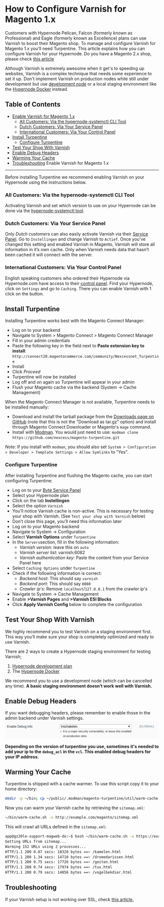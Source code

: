 <!-- source: https://support.hypernode.com/en/ecommerce/magento-1/how-to-configure-varnish-for-magento-1-x/ -->

# How to Configure Varnish for Magento 1.x

Customers with Hypernode Pelican, Falcon (formerly known as Professional) and Eagle (formerly known as Excellence) plans can use Varnish to boost their Magento shop. To manage and configure Varnish for Magento 1.x you’ll need Turpentine. This article explains how you can configure Varnish for your Hypernode. Do you have a Magento 2.x shop, please check [this article](https://support.hypernode.com/en/ecommerce/magento-2/how-to-configure-varnish-for-magento-2-x)

Although Varnish is extremely awesome when it get's to speeding up websites, Varnish is a complex technique that needs some experience to set it up. Don't implement Varnish on production nodes while still under development but use [development node](https://support.hypernode.com/knowledgebase/development-plans-for-your-magento-shop/) or a local staging environment like the [Hypernode Docker](https://support.hypernode.com/en/best-practices/testing/hypernode-docker) instead.

## Table of Contents

- [Enable Varnish for Magento 1.x](#enable-varnish)
  - [All Customers: Via the hypernode-systemctl CLI Tool](#via-cli-tool)
  - [Dutch Customers: Via Your Service Panel](#via-service-panel)
  - [International Customers: Via Your Control Panel](#via-control-panel)
- [Install Turpentine](#install-turpentine)
  - [Configure Turpentine](#configure-terpentine)
- [Test Your Shop With Varnish](#test-varnish)
- [Enable Debug Headers](#debug-headers)
- [Warming Your Cache](#warm-cache)
- [Troubleshooting](#troubleshooting)
  Enable Varnish for Magento 1.x

______________________________________________________________________

Before installing Turpentine we recommend enabling Varnish on your Hypernode using the instructions below.

### All Customers: Via the hypernode-systemctl CLI Tool

Activating Varnish and set which version to use on your Hypernode can be done via the [hypernode-systemctl tool](https://support.hypernode.com/knowledgebase/hypernode-systemctl-cli-tool/).

### Dutch Customers: Via Your Service Panel

Only *Dutch customers* can also easily activate Varnish via their [Service Panel](https://service.byte.nl/). Go to `Instellingen` and change Varnish to `Actief`. Once you’ve changed this setting and enabled Varnish in Magento, Varnish will store all information in it’s own cache. Only when Varnish needs data that hasn’t been cached it will connect with the server.

### International Customers: Via Your Control Panel

English speaking customers who ordered their Hypernode via Hypernode.com have access to their [control panel](https://my.hypernode.com/). Find your Hypernode, click on `Settings` and go to `Caching`. There you can enable Varnish with 1 click on the button.

## Install Turpentine

Installing Turpentine works best with the Magento Connect Manager:

- Log on to your backend
- Navigate to System > Magento Connect > Magento Connect Manager
- Fill in your admin credentials
- Paste the following key in the field next to **Paste extension key to install**: `http://connect20.magentocommerce.com/community/Nexcessnet_Turpentine`
- Install
- Click *Proceed*
- Turpentine will now be installed
- Log off and on again so Turpentine will appear in your admin
- Flush your Magento cache via the backend (System → Cache Management)

When the Magento Connect Manager is not available, Turpentine needs to be installed manually:

- Download and install the tarball package from the [Downloads page on GitHub](https://github.com/nexcess/magento-turpentine) (note that this is not the "Download as tar.gz" option) and install through Magento Connect Downloader or Magento's `mage` command.
- Install with [Modman](https://github.com/colinmollenhour/modman). You would just need to use: `modman clone https://github.com/nexcess/magento-turpentine.git`

*Note*: If you install with `modman`, you should also set `System > Configuration > Developer > Template Settings > Allow Symlinks` to "Yes".

### Configure Turpentine

After installing Turpentine and flushing the Magento cache, you can start configuring Turpentine:

- Log on to your [Byte Service Panel](http://auth.byte.nl)
- Select your Hypernode plan
- Click on the tab **Instellingen**
- Select the option `Varnish`
- You’ll notice Varnish cache is non-active. This is necessary for testing your shop with Varnish. (See `Test your shop with Varnish` below)
- Don’t close this page, you’ll need this information later
- Log on to your Magento backend
- Navigate to System -> Configuration
- Select **Varnish Options** under `Turpentine`
- In the `Servers`section, fill in the following information:
  - *Varnish version*: leave this on `auto`
  - *Varnish server list*: varnish:6082
  - *Varnish authentication key*: Paste the content from your Service Panel here
- Select `Caching Options` under `Turpentine`
- Check if the following information is correct:
  - *Backend host*: This should say `varnish`
  - *Backend port*: This should say `8080`
  - *Crawler ip's*: Remove `localhost`/`127.0.0.1` from the crawler ip's
- Navigate to System -> Cache Management
- Enable **>Varnish Pages** and **>Varnish ESI Blocks**
- Click **Apply Varnish Config** below to complete the configuration

## Test Your Shop With Varnish

We highly recommend you to test Varnish on a staging environment first. This way you’ll make sure your shop is completely optimized and ready to use Varnish.

There are 2 ways to create a Hypernode staging environment for testing Varnish;

1. [Hypernode development plan](https://support.hypernode.com/knowledgebase/development-plans-for-your-magento-shop/)
1. The [Hypernode Docker](https://support.hypernode.com/en/best-practices/testing/hypernode-docker)

We recommend you to use a development node (which can be cancelled any time). **A basic staging environment doesn’t work well with Varnish.**

## Enable Debug Headers

If you want debugging headers, please remember to enable those in the admin backend under Varnish settings.![](_res/BJj7akZFXFDSDdvPGDrQQM0i8qbLu6NBjg.png)

**Depending on the version of turpentine you use, sometimes it's needed to add your ip to the `debug_acl` in the `vcl`. This enabled debug headers for your IP address.**

## Warming Your Cache

Turpentine is shipped with a cache warmer. To use this script copy it to your home directory:

```bash
mkdir -p ~/bin; cp ~/public/.modman/magento-turpentine/util/warm-cache.sh ~/bin/

```

Now you can warm your Varnish cache by retrieving the `sitemap.xml`:

```bash
~/bin/warm-cache.sh -u http://example.com/magento/sitemap.xml

```

This will crawl all URLs defined in the `sitemap.xml`:

```bash
app@gz20le-support-magweb-do:~$ bash ~/bin/warm-cache.sh -u https://example.com/sitemap.xml
Getting URLs from sitemap...
Warming 152 URLs using 2 processes...
HTTP/1.1 200 0.87 secs: 18320 bytes ==> /kamelen.html
HTTP/1.1 200 1.34 secs: 14710 bytes ==> /dromedarissen.html
HTTP/1.1 200 0.75 secs: 17726 bytes ==> /geiten.html
HTTP/1.1 200 0.74 secs: 17974 bytes ==> /tux.html
HTTP/1.1 200 0.79 secs: 14856 bytes ==> /vogelbekdier.html

```

## Troubleshooting

If your Varnish setup is not working over SSL, check [this article.](https://support.hypernode.com/en/hypernode/ssl/how-to-use-ssl-certificates-on-your-hypernode-when-ordered-via-byte-nl#Redirecting-to-HTTPS-When-Using-Varnish)
